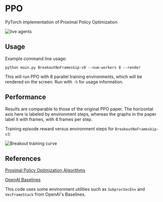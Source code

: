 # PPO
PyTorch implementation of Proximal Policy Optimization

![live agents](assets/agents.gif)

## Usage

Example command line usage:
````
python main.py BreakoutNoFrameskip-v0 --num-workers 8 --render
````

This will run PPO with 8 parallel training environments, which will be rendered on the screen. Run with `-h` for usage information.

## Performance

Results are comparable to those of the original PPO paper. The horizontal axis here is labeled by environment steps, whereas the graphs in the paper label it with frames, with 4 frames per step.

Training episode reward versus environment steps for `BreakoutNoFrameskip-v3`:

![Breakout training curve](assets/breakout_reward.png)

## References

[Proximal Policy Optimization Algorithms](https://arxiv.org/abs/1707.06347)

[OpenAI Baselines](https://github.com/openai/baselines)

This code uses some environment utilities such as `SubprocVecEnv` and `VecFrameStack` from OpenAI's Baselines.

